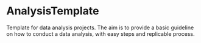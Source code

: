 # AnalysisTemplate
Template for data analysis projects. The aim is to provide a basic guideline on how to conduct a data analysis, with easy steps and replicable process.
